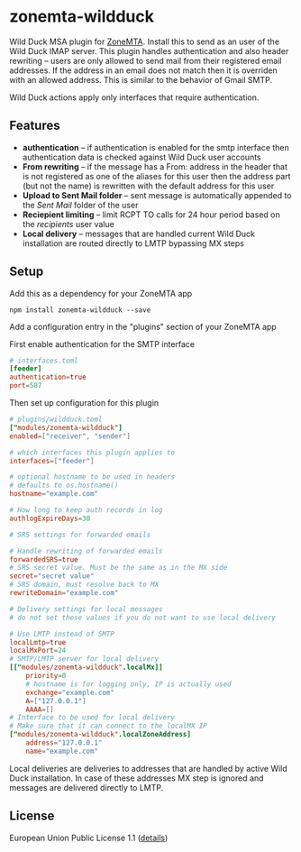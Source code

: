 # zonemta-wildduck

Wild Duck MSA plugin for [ZoneMTA](https://github.com/zone-eu/zone-mta). Install this to send as an user of the Wild Duck IMAP server. This plugin handles authentication and also header rewriting – users are only allowed to send mail from their registered email addresses. If the address in an email does not match then it is overriden with an allowed address. This is similar to the behavior of Gmail SMTP.

Wild Duck actions apply only interfaces that require authentication.

## Features

* **authentication** – if authentication is enabled for the smtp interface then authentication data is checked against Wild Duck user accounts
* **From rewriting** – if the message has a From: address in the header that is not registered as one of the aliases for this user then the address part (but not the name) is rewritten with the default address for this user
* **Upload to Sent Mail folder** – sent message is automatically appended to the *Sent Mail* folder of the user
* **Reciepient limiting** – limit RCPT TO calls for 24 hour period based on the *recipients* user value
* **Local delivery** – messages that are handled current Wild Duck installation are routed directly to LMTP bypassing MX steps

## Setup

Add this as a dependency for your ZoneMTA app

```
npm install zonemta-wildduck --save
```

Add a configuration entry in the "plugins" section of your ZoneMTA app

First enable authentication for the SMTP interface

```toml
# interfaces.toml
[feeder]
authentication=true
port=587
```

Then set up configuration for this plugin

```toml
# plugins/wildduck.toml
["modules/zonemta-wildduck"]
enabled=["receiver", "sender"]

# which interfaces this plugin applies to
interfaces=["feeder"]

# optional hostname to be used in headers
# defaults to os.hostname()
hostname="example.com"

# How long to keep auth records in log
authlogExpireDays=30

# SRS settings for forwarded emails

# Handle rewriting of forwarded emails
forwardedSRS=true
# SRS secret value. Must be the same as in the MX side
secret="secret value"
# SRS domain, must resolve back to MX
rewriteDomain="example.com"

# Delivery settings for local messages
# do not set these values if you do not want to use local delivery

# Use LMTP instead of SMTP
localLmtp=true
localMxPort=24
# SMTP/LMTP server for local delivery
[["modules/zonemta-wildduck".localMx]]
    priority=0
    # hostname is for logging only, IP is actually used
    exchange="example.com"
    A=["127.0.0.1"]
    AAAA=[]
# Interface to be used for local delivery
# Make sure that it can connect to the localMX IP
["modules/zonemta-wildduck".localZoneAddress]
    address="127.0.0.1"
    name="example.com"
```

Local deliveries are deliveries to addresses that are handled by active Wild Duck installation. In case of these addresses MX step is ignored and messages are delivered directly to LMTP.

## License

European Union Public License 1.1 ([details](http://ec.europa.eu/idabc/eupl.html))
